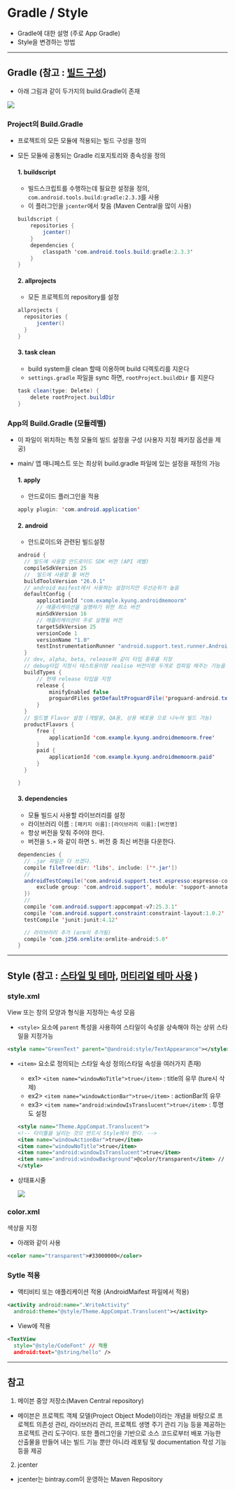 # Gradle / Style
- Gradle에 대한 설명 (주로 App Gradle)
- Style을 변경하는 방법

---

## Gradle (참고 : [빌드 구성](https://developer.android.com/studio/build/index.html?hl=ko))
- 아래 그림과 같이 두가지의 build.Gradle이 존재

![](https://github.com/Lee-KyungSeok/Study/blob/master/Android/Contents/Gradle%2CStyle/picture/gradle1.png)

### Project의 Build.Gradle
- 프로젝트의 모든 모듈에 적용되는 빌드 구성을 정의
- 모든 모듈에 공통되는 Gradle 리포지토리와 종속성을 정의

  #### 1. buildscript
  - 빌드스크립트를 수행하는데 필요한 설정을 정의, `com.android.tools.build:gradle:2.3.3`를 사용
  - 이 플러그인을 `jcenter`에서 찾음 (Maven Central을 많이 사용)
  ```java
  buildscript {
      repositories {
          jcenter()
      }
      dependencies {
          classpath 'com.android.tools.build:gradle:2.3.3'
      }
  }
  ```

  #### 2. allprojects
  - 모든 프로젝트의 repository를 설정
  ```java
  allprojects {
    repositories {
        jcenter()
    }
  }
  ```

  #### 3. task clean
  - build system을 clean 할때 이용하며 build 디렉토리를 지운다
  - `settings.gradle` 파일을 sync 하면, `rootProject.buildDir` 를 지운다
  ```java
  task clean(type: Delete) {
      delete rootProject.buildDir
  }
  ```

### App의 Build.Gradle (모듈레벨)
- 이 파일이 위치하는 특정 모듈의 빌드 설정을 구성 (사용자 지정 패키징 옵션을 제공)
- main/ 앱 매니페스트 또는 최상위 build.gradle 파일에 있는 설정을 재정의 가능

  #### 1. apply
  -  안드로이드 플러그인을 적용
  ```java
  apply plugin: 'com.android.application'
  ```

  #### 2. android
  - 안드로이드와 관련된 빌드설정
  ```java
  android {
    // 빌드에 사용할 안드로이드 SDK 버전 (API 레벨)
    compileSdkVersion 25
    //  빌드에 사용할 툴 버전
    buildToolsVersion "26.0.1"
    // android maifest에서 사용하는 설정이지만 우선순위가 높음
    defaultConfig {
        applicationId "com.example.kyung.androidmemoorm"
        // 애플리케이션을 실행하기 위한 최소 버전
        minSdkVersion 16
        // 애플리케이션이 주로 실행될 버전
        targetSdkVersion 25
        versionCode 1
        versionName "1.0"
        testInstrumentationRunner "android.support.test.runner.AndroidJUnitRunner"
    }
    // dev, alpha, beta, release와 같이 타입 종류를 지정
    // debug타입 지정시 테스트용이랑 realise 버전이랑 두개로 컴파일 해주는 기능을 지니게 된다.
    buildTypes {
        // 현재 release 타입을 지정
        release {
            minifyEnabled false
            proguardFiles getDefaultProguardFile('proguard-android.txt'), 'proguard-rules.pro'
        }
    }
    // 빌드별 Flavor 설정 (개발용, QA용, 상용 배포용 으로 나누어 빌드 가능)
    productFlavors {
        free {
            applicationId 'com.example.kyung.androidmemoorm.free'
        }
        paid {
            applicationId 'com.example.kyung.androidmemoorm.paid'
        }
    }

  }
  ```

  #### 3. dependencies
  - 모듈 빌드시 사용할 라이브러리를 설정
  - 라이브러리 이름 : `[패키지 이름]:[라이브러리 이름]:[버전명]`
  - 항상 버전을 맞춰 주어야 한다.
  - 버전을 `5.+` 와 같이 하면 `5.` 버전 중 최신 버전을 다운한다.
  ```java
  dependencies {
    // .jar 파일은 다 쓰겠다.
    compile fileTree(dir: 'libs', include: ['*.jar'])
    //
    androidTestCompile('com.android.support.test.espresso:espresso-core:2.2.2', {
        exclude group: 'com.android.support', module: 'support-annotations'
    })
    //
    compile 'com.android.support:appcompat-v7:25.3.1'
    compile 'com.android.support.constraint:constraint-layout:1.0.2'
    testCompile 'junit:junit:4.12'

    // 라이브러리 추가 (orm이 추가됨)
    compile 'com.j256.ormlite:ormlite-android:5.0'
  }
  ```

---

## Style (참고 : [스타일 및 테마](https://developer.android.com/guide/topics/ui/themes.html), [머티리얼 테마 사용](https://developer.android.com/training/material/theme.html) )

### style.xml
View 또는 창의 모양과 형식을 지정하는 속성 모음

  - `<style>` 요소에 `parent` 특성을 사용하여 스타일이 속성을 상속해야 하는 상위 스타일을 지정가능
  ```xml
  <style name="GreenText" parent="@android:style/TextAppearance"></style>
  ```

  - `<item>` 요소로 정의되는 스타일 속성 정의(스타일 속성을 여러가지 존재)
    - ex1> `<item name="windowNoTitle">true</item>` : title의 유무 (ture시 삭제)
    - ex2> `<item name="windowActionBar">true</item>` : actionBar의 유무
    - ex3> `<item name="android:windowIsTranslucent">true</item>` : 투명도 설정
    ```xml
    <style name="Theme.AppCompat.Translucent">
    <!-- 타이틀을 날리는 것으 반드시 Style에서 한다. -->
    <item name="windowActionBar">true</item>
    <item name="windowNoTitle">true</item>
    <item name="android:windowIsTranslucent">true</item>
    <item name="android:windowBackground">@color/transparent</item> // color 설정 적용
    </style>
    ```

  - 상태표시줄
  
    ![](https://github.com/Lee-KyungSeok/Study/blob/master/Android/Contents/Gradle%2CStyle/picture/style1.png)


### color.xml
색상을 지정
  - 아래와 같이 사용
  ```xml
  <color name="transparent">#33000000</color>
  ```

### Sytle 적용

  - 액티비티 또는 애플리케이션 적용 (AndroidMaifest 파일에서 적용)
  ```xml
  <activity android:name=".WriteActivity"
    android:theme="@style/Theme.AppCompat.Translucent"></activity>
  ```

  - View에 적용
  ```xml
  <TextView
    style="@style/CodeFont" // 적용
    android:text="@string/hello" />
  ```
---

## 참고
1. 메이븐 중앙 저장소(Maven Central repository)

  - 메이븐은 프로젝트 객체 모델(Project Object Model)이라는 개념을 바탕으로 프로젝트 의존성 관리, 라이브러리 관리, 프로젝트 생명 주기 관리 기능 등을 제공하는 프로젝트 관리 도구이다. 또한 플러그인을 기반으로 소스 코드로부터 배포 가능한 산출물을 만들어 내는 빌드 기능 뿐만 아니라 레포팅 및 documentation 작성 기능 등을 제공

2. jcenter

  - jcenter는 bintray.com이 운영하는 Maven Repository
